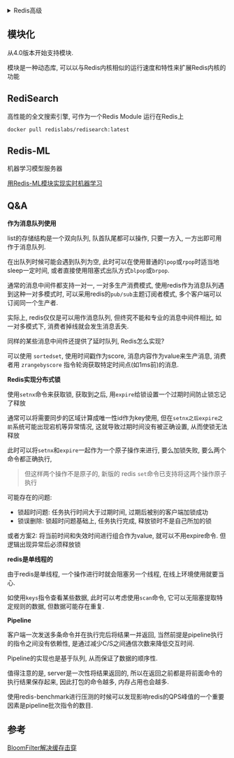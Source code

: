 <details>
<summary>Redis高级</summary>
<!-- TOC -->

- [模块化](#模块化)
- [RediSearch](#redisearch)
- [Redis-ML](#redis-ml)
- [Q&A](#qa)
- [参考](#参考)

<!-- /TOC -->
</details>

## 模块化

从4.0版本开始支持模块.

模块是一种动态库, 可以以与Redis内核相似的运行速度和特性来扩展Redis内核的功能

## RediSearch

高性能的全文搜索引擎, 可作为一个Redis Module 运行在Redis上

```shell
docker pull redislabs/redisearch:latest
```

## Redis-ML

机器学习模型服务器

[用Redis-ML模块实现实时机器学习](http://dbaplus.cn/news-21-1305-1.html)

## Q&A

**作为消息队列使用**

list的存储结构是一个双向队列, 队首队尾都可以操作, 只要一方入, 一方出即可用作于消息队列.

在出队列时候可能会遇到队列为空, 此时可以在使用普通的`lpop`或`rpop`时适当地sleep一定时间, 或者直接使用阻塞式出队方式`blpop`或`brpop`.

通常的消息中间件都支持一对一, 一对多生产消费模式, 使用redis作为消息队列遇到这种一对多模式时, 可以采用redis的`pub/sub`主题订阅者模式, 多个客户端可以订阅同一个生产者.

实际上, redis仅仅是可以用作消息队列, 但终究不能和专业的消息中间件相比, 如一对多模式下, 消费者掉线就会发生消息丢失.

同样的某些消息中间件还提供了延时队列, Redis怎么实现?

可以使用 `sortedset`, 使用时间戳作为score, 消息内容作为value来生产消息, 消费者用 `zrangebyscore` 指令轮询获取特定时间点(如1ms前)的消息.

**Redis实现分布式锁**

使用`setnx`命令来获取锁, 获取到之后, 用`expire`给锁设置一个过期时间防止锁忘记了释放

通常可以将需要同步的区域计算成唯一性id作为key使用, 但在`setnx之后expire之前`系统可能出现宕机等异常情况, 这就导致过期时间没有被正确设置, 从而使锁无法释放

此时可以将`setnx`和`expire`一起作为一个原子操作来进行, 要么加锁失败, 要么两个命令都正确执行,

> 但这样两个操作不是原子的, 新版的 redis `set`命令已支持将这两个操作原子执行

可能存在的问题:

* 锁超时问题: 任务执行时间大于过期时间, 过期后被别的客户端加锁成功
* 锁误删除: 锁超时问题基础上, 任务执行完成, 释放锁时不是自己所加的锁

或者方案2: 将当前时间和失效时间进行组合作为value, 就可以不用expire命令. 但逻辑出现异常后必须释放锁

**redis是单线程的**

由于redis是单线程, 一个操作进行时就会阻塞另一个线程, 在线上环境使用就要当心.

如使用`keys`指令查看某些数据, 此时可以考虑使用`scan`命令, 它可以无阻塞提取特定规则的数据, 但数据可能存在重复.

**Pipeline**

客户端一次发送多条命令并在执行完后将结果一并返回, 当然前提是pipeline执行的指令之间没有依赖性, 是通过减少C/S之间通信次数来降低交互时间.

Pipeline的实现也是基于队列, 从而保证了数据的顺序性.

值得注意的是, server是一次性将结果返回的, 所以在返回之前都是将前面命令的执行结果保存起来, 因此打包的命令越多, 内存占用也会越多.

使用redis-benchmark进行压测的时候可以发现影响redis的QPS峰值的一个重要因素是pipeline批次指令的数目.


## 参考

[BloomFilter解决缓存击穿](https://blog.csdn.net/tianyaleixiaowu/article/details/74721877)
